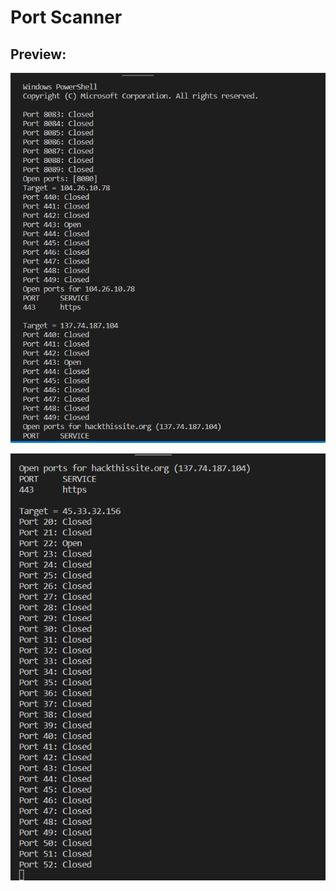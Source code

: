 <h1>Port Scanner</h1>

<h2>Preview:</h2>

![alt text](https://github.com/1d05408acb/port_scanner/blob/main/preview1.png?raw=true)

![alt text](https://github.com/1d05408acb/port_scanner/blob/main/preview2.png?raw=true)
